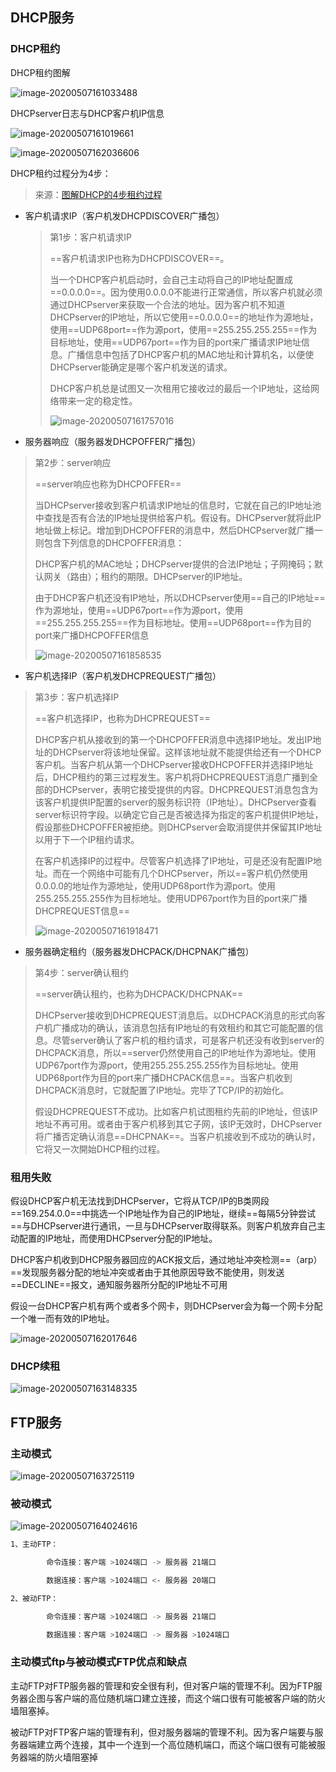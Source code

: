 ## DHCP服务

### DHCP租约

DHCP租约图解

![image-20200507161033488](../../Images/image-20200507161033488.png)

DHCPserver日志与DHCP客户机IP信息

![image-20200507161019661](../../Images/image-20200507161019661.png)

![image-20200507162036606](../../Images/image-20200507162036606.png)

DHCP租约过程分为4步：

> 来源：[图解DHCP的4步租约过程](https://www.cnblogs.com/tlnshuju/p/7356311.html)

- 客户机请求IP（客户机发DHCPDISCOVER广播包）

  > 第1步：客户机请求IP
  >
  > ==客户机请求IP也称为DHCPDISCOVER==。
  >
  > 当一个DHCP客户机启动时，会自己主动将自己的IP地址配置成==0.0.0.0==。因为使用0.0.0.0不能进行正常通信，所以客户机就必须通过DHCPserver来获取一个合法的地址。因为客户机不知道DHCPserver的IP地址，所以它使用==0.0.0.0==的地址作为源地址，使用==UDP68port==作为源port，使用==255.255.255.255==作为目标地址，使用==UDP67port==作为目的port来广播请求IP地址信息。广播信息中包括了DHCP客户机的MAC地址和计算机名，以便使DHCPserver能确定是哪个客户机发送的请求。
  >
  >  
  >
  > DHCP客户机总是试图又一次租用它接收过的最后一个IP地址，这给网络带来一定的稳定性。
  >
  > ![image-20200507161757016](../../Images/image-20200507161757016.png)

- 服务器响应（服务器发DHCPOFFER广播包）

> 第2步：server响应
>
> ==server响应也称为DHCPOFFER==
>
> 当DHCPserver接收到客户机请求IP地址的信息时，它就在自己的IP地址池中查找是否有合法的IP地址提供给客户机。假设有。DHCPserver就将此IP地址做上标记。增加到DHCPOFFER的消息中，然后DHCPserver就广播一则包含下列信息的DHCPOFFER消息：
>
> DHCP客户机的MAC地址；DHCPserver提供的合法IP地址；子网掩码；默认网关（路由）；租约的期限。DHCPserver的IP地址。
>
>  
>
> 由于DHCP客户机还没有IP地址，所以DHCPserver使用==自己的IP地址==作为源地址，使用==UDP67port==作为源port，使用==255.255.255.255==作为目标地址。使用==UDP68port==作为目的port来广播DHCPOFFER信息
>
> ![image-20200507161858535](../../Images/image-20200507161858535.png)

- 客户机选择IP（客户机发DHCPREQUEST广播包）

> 第3步：客户机选择IP
>
> ==客户机选择IP，也称为DHCPREQUEST==
>
> DHCP客户机从接收到的第一个DHCPOFFER消息中选择IP地址。发出IP地址的DHCPserver将该地址保留。这样该地址就不能提供给还有一个DHCP客户机。当客户机从第一个DHCPserver接收DHCPOFFER并选择IP地址后，DHCP租约的第三过程发生。客户机将DHCPREQUEST消息广播到全部的DHCPserver，表明它接受提供的内容。DHCPREQUEST消息包含为该客户机提供IP配置的server的服务标识符（IP地址）。DHCPserver查看server标识符字段。以确定它自己是否被选择为指定的客户机提供IP地址，假设那些DHCPOFFER被拒绝。则DHCPserver会取消提供并保留其IP地址以用于下一个IP租约请求。
>
>  
>
> 在客户机选择IP的过程中。尽管客户机选择了IP地址，可是还没有配置IP地址。而在一个网络中可能有几个DHCPserver，所以==客户机仍然使用0.0.0.0的地址作为源地址，使用UDP68port作为源port。使用255.255.255.255作为目标地址。使用UDP67port作为目的port来广播DHCPREQUEST信息==
>
> ![image-20200507161918471](../../Images/image-20200507161918471.png)

- 服务器确定租约（服务器发DHCPACK/DHCPNAK广播包）

> 第4步：server确认租约
>
> ==server确认租约，也称为DHCPACK/DHCPNAK==
>
> DHCPserver接收到DHCPREQUEST消息后。以DHCPACK消息的形式向客户机广播成功的确认，该消息包括有IP地址的有效租约和其它可能配置的信息。尽管server确认了客户机的租约请求，可是客户机还没有收到server的DHCPACK消息，所以==server仍然使用自己的IP地址作为源地址。使用UDP67port作为源port，使用255.255.255.255作为目标地址。使用UDP68port作为目的port来广播DHCPACK信息==。当客户机收到DHCPACK消息时，它就配置了IP地址。完毕了TCP/IP的初始化。
>
>  
>
> 假设DHCPREQUEST不成功。比如客户机试图租约先前的IP地址，但该IP地址不再可用。或者由于客户机移到其它子网，该IP无效时，DHCPserver将广播否定确认消息==DHCPNAK==。当客户机接收到不成功的确认时，它将又一次開始DHCP租约过程。

### 租用失败

假设DHCP客户机无法找到DHCPserver，它将从TCP/IP的B类网段==169.254.0.0==中挑选一个IP地址作为自己的IP地址，继续==每隔5分钟尝试==与DHCPserver进行通讯，一旦与DHCPserver取得联系。则客户机放弃自己主动配置的IP地址，而使用DHCPserver分配的IP地址。

DHCP客户机收到DHCP服务器回应的ACK报文后，通过地址冲突检测==（arp）==发现服务器分配的地址冲突或者由于其他原因导致不能使用，则发送==DECLINE==报文，通知服务器所分配的IP地址不可用

假设一台DHCP客户机有两个或者多个网卡，则DHCPserver会为每一个网卡分配一个唯一而有效的IP地址。

![image-20200507162017646](../../Images/image-20200507162017646.png)

### DHCP续租

![image-20200507163148335](../../Images/image-20200507163148335.png)



## FTP服务

### 主动模式

![image-20200507163725119](../../Images/image-20200507163725119.png)

### 被动模式

![image-20200507164024616](../../Images/image-20200507164024616.png)

```bash
1、主动FTP：  

        命令连接：客户端 >1024端口 -> 服务器 21端口  

        数据连接：客户端 >1024端口 <- 服务器 20端口 

2、被动FTP： 

        命令连接：客户端 >1024端口 -> 服务器 21端口 

        数据连接：客户端 >1024端口 -> 服务器 >1024端口
```



### 主动模式ftp与被动模式FTP优点和缺点

主动FTP对FTP服务器的管理和安全很有利，但对客户端的管理不利。因为FTP服务器企图与客户端的高位随机端口建立连接，而这个端口很有可能被客户端的防火墙阻塞掉。

被动FTP对FTP客户端的管理有利，但对服务器端的管理不利。因为客户端要与服务器端建立两个连接，其中一个连到一个高位随机端口，而这个端口很有可能被服务器端的防火墙阻塞掉